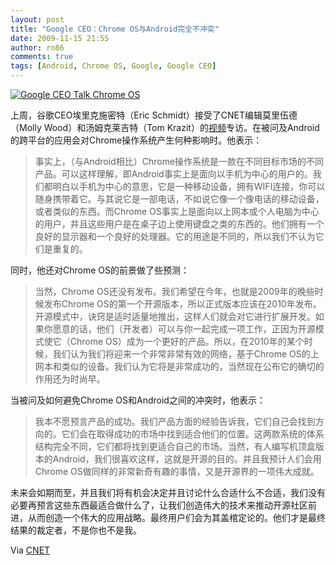 ```yaml
---
layout: post
title: "Google CEO：Chrome OS与Android完全不冲突"
date: 2009-11-15 21:55
author: rn86
comments: true
tags: [Android, Chrome OS, Google, Google CEO]
---
```

<a href="http://img.chromi.org/2009/11/Google-CEO-Talk-Chrome-OS.png">![Google CEO Talk Chrome OS](http://img.chromi.org/2009/11/Google-CEO-Talk-Chrome-OS.png "Google CEO Talk Chrome OS")</a>

上周，谷歌CEO埃里克施密特（Eric Schmidt）接受了CNET编辑莫里伍德（Molly Wood）和汤姆克莱吉特（Tom Krazit）的[视频](http://cnettv.cnet.com/google-ceo-eric-schmidt/9742-1_53-50079482.html?tag=mncol;txt)专访。在被问及Android的跨平台的应用会对Chrome操作系统产生何种影响时。他表示：



>事实上，（与Android相比）Chrome操作系统是一款在不同目标市场的不同产品。可以这样理解，即Android事实上是面向以手机为中心的用户的。我们都明白以手机为中心的意思，它是一种移动设备，拥有WIFI连接，你可以随身携带着它。与其说它是一部电话，不如说它像一个像电话的移动设备，或者类似的东西。而Chrome OS事实上是面向以上网本或个人电脑为中心的用户，并且这些用户是在桌子边上使用键盘之类的东西的。他们拥有一个良好的显示器和一个良好的处理器。它的用途是不同的，所以我们不认为它们是重复的。



同时，他还对Chrome OS的前景做了些预测：



>当然，Chrome OS还没有发布。我们希望在今年，也就是2009年的晚些时候发布Chrome OS的第一个开源版本，所以正式版本应该在2010年发布。开源模式中，诀窍是适时适量地推出，这样人们就会对它进行扩展开发。如果你愿意的话，他们（开发者）可以与你一起完成一项工作，正因为开源模式使它（Chrome OS）成为一个更好的产品。所以，在2010年的某个时候，我们认为我们将迎来一个非常非常有效的网络，基于Chrome OS的上网本和类似的设备。我们认为它将是非常成功的，当然现在公布它的确切的作用还为时尚早。



当被问及如何避免Chrome OS和Android之间的冲突时，他表示：<!--more-->



>我本不愿预言产品的成功。我们产品方面的经验告诉我，它们自己会找到方向的。它们会在取得成功的市场中找到适合他们的位置。这两款系统的体系结构完全不同，它们都将找到更适合自己的市场。当然，有人编写机顶盒版本的Android，我们很喜欢这样，这就是开源的目的。并且我预计人们会用Chrome OS做同样的非常新奇有趣的事情，又是开源界的一项伟大成就。

未来会如期而至，并且我们将有机会决定并且讨论什么合适什么不合适，我们没有必要再预言这些东西最适合做什么了，让我们创造伟大的技术来推动开源社区前进，从而创造一个伟大的应用战略。最终用户们会为其盖棺定论的。他们才是最终结果的裁定者，不是你也不是我。



Via [CNET](http://news.cnet.com/8301-30966_3-10396865-262.html)

